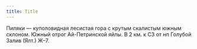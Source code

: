```yaml
---
title: Title
---
```


Пиляки — куполовидная лесистая гора с крутым скалистым южным склоном. Южный
отрог Ай-Петринской яйлы. В 2 км. к СЗ от нп Голубой Залив (Ялт.) Ж–7.
